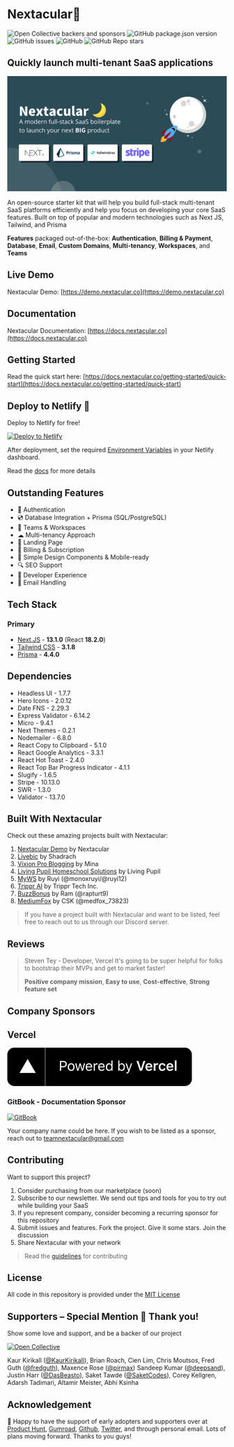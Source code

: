 # Nextacular🌙

![Open Collective backers and sponsors](https://img.shields.io/opencollective/all/nextacular) ![GitHub package.json version](https://img.shields.io/github/package-json/v/nextacular/nextacular) ![GitHub issues](https://img.shields.io/github/issues/nextacular/nextacular) ![GitHub](https://img.shields.io/github/license/nextacular/nextacular) ![GitHub Repo stars](https://img.shields.io/github/stars/nextacular/nextacular?style=social)

## Quickly launch multi-tenant SaaS applications

![Nextacular - Quickly launch multi-tenant SaaS applications](./public/images/seo-cover.png)

An open-source starter kit that will help you build full-stack multi-tenant SaaS platforms efficiently and help you focus on developing your core SaaS features. Built on top of popular and modern technologies such as Next JS, Tailwind, and Prisma

**Features** packaged out-of-the-box: **Authentication**, **Billing & Payment**, **Database**, **Email**, **Custom Domains**, **Multi-tenancy**, **Workspaces**, and **Teams**

## Live Demo

Nextacular Demo: [https://demo.nextacular.co](https://demo.nextacular.co)

## Documentation

Nextacular Documentation: [https://docs.nextacular.co](https://docs.nextacular.co)

## Getting Started

Read the quick start here: [https://docs.nextacular.co/getting-started/quick-start](https://docs.nextacular.co/getting-started/quick-start)


## Deploy to Netlify 🚀

Deploy to Netlify for free!

[![Deploy to Netlify](https://www.netlify.com/img/deploy/button.svg)](https://app.netlify.com/start/deploy?repository=https://github.com/nextacular/nextacular)

After deployment, set the required [Environment Variables](https://docs.nextacular.co/customization/environment-variables) in your Netlify dashboard.

Read the [docs](https://docs.nextacular.co) for more details

## Outstanding Features

- 🔐 Authentication
- 💿 Database Integration + Prisma (SQL/PostgreSQL)
- 🤝 Teams & Workspaces
- ☁ Multi-tenancy Approach
- 📜 Landing Page
- 💸 Billing & Subscription
- 📱 Simple Design Components & Mobile-ready
- 🔍 SEO Support
- 👾 Developer Experience
- 💌 Email Handling

## Tech Stack

### Primary

- [Next.JS](https://nextjs.org) - **13.1.0** (React **18.2.0**)
- [Tailwind CSS](https://tailwindcss.com) - **3.1.8**
- [Prisma](https://prisma.io) - **4.4.0**
  

## Dependencies

- Headless UI - 1.7.7
- Hero Icons - 2.0.12
- Date FNS - 2.29.3
- Express Validator - 6.14.2
- Micro - 9.4.1
- Next Themes - 0.2.1
- Nodemailer - 6.8.0
- React Copy to Clipboard - 5.1.0
- React Google Analytics - 3.3.1
- React Hot Toast - 2.4.0
- React Top Bar Progress Indicator - 4.1.1
- Slugify - 1.6.5
- Stripe - 10.13.0
- SWR - 1.3.0
- Validator - 13.7.0

## Built With Nextacular

Check out these amazing projects built with Nextacular:

1. [Nextacular Demo](https://demo.nextacular.co) by Nextacular
2. [Livebic](https://livebic.com/) by Shadrach
3. [Vixion Pro Blogging](https://vixion.pro) by Mina
4. [Living Pupil Homeschool Solutions](https://livingpupilhomeschool.com) by Living Pupil
5. [MyWS](https://myws.dev) by Ruyi (@monoxruyi/@ruyi12)
6. [Trippr AI](https://ai.trippr.travel) by Trippr Tech Inc.
7. [BuzzBonus](https://buzzbonus.tech) by Ram (@rapturt9)
8. [MediumFox](https://mediumfox.com) by CSK (@medfox_73823)

> If you have a project built with Nextacular and want to be listed, feel free to reach out to us through our Discord server.

## Reviews

> Steven Tey - Developer, Vercel
> It's going to be super helpful for folks to bootstrap their MVPs and get to market faster!
>
> **Positive company mission**, **Easy to use**, **Cost-effective**, **Strong feature set**

## Company Sponsors

## Vercel

[![Powered by Vercel](./public/images/powered-by-vercel.svg)](https://vercel.com/?utm_source=nextacular&utm_campaign=oss)

### GitBook - Documentation Sponsor

[![GitBook](https://www.vectorlogo.zone/logos/gitbook/gitbook-ar21.svg)](https://gitbook.com)

Your company name could be here. If you wish to be listed as a sponsor, reach out to [teamnextacular@gmail.com](mailto:teamnextacular.com)

## Contributing

Want to support this project?

1. Consider purchasing from our marketplace (soon)
2. Subscribe to our newsletter. We send out tips and tools for you to try out while building your SaaS
3. If you represent company, consider becoming a recurring sponsor for this repository
4. Submit issues and features. Fork the project. Give it some stars. Join the discussion
5. Share Nextacular with your network

> Read the [guidelines](CONTRIBUTING.md) for contributing

## License

All code in this repository is provided under the [MIT License](LICENSE)

## Supporters – Special Mention 🎉 Thank you!

Show some love and support, and be a backer of our project

[![Open Collective](https://www.vectorlogo.zone/logos/opencollective/opencollective-ar21.svg)](https://opencollective.com/nextacular)

Kaur Kirikall ([@KaurKirikall](https://twitter.com/KaurKirikall)), Brian Roach, Cien Lim, Chris Moutsos, Fred Guth ([@fredguth](https://twitter.com/fredguth)), Maxence Rose ([@pirmax](https://twitter.com/pirmax)) Sandeep Kumar ([@deepsand](https://twitter.com/deepsand)), Justin Harr ([@DasBeasto](https://twitter.com/dasbeasto)), Saket Tawde ([@SaketCodes](https://twitter.com/SaketCodes)), Corey Kellgren, Adarsh Tadimari, Altamir Meister, Abhi Ksinha

## Acknowledgement

🙏 Happy to have the support of early adopters and supporters over at [Product Hunt](https://www.producthunt.com/posts/nextacular), [Gumroad](https://arjayosma.gumroad.com/l/nextacular), [Github](https://github.com/nextacular/nextacular), [Twitter](https://twitter.com/nextacular), and through personal email. Lots of plans moving forward. Thanks to you guys!
